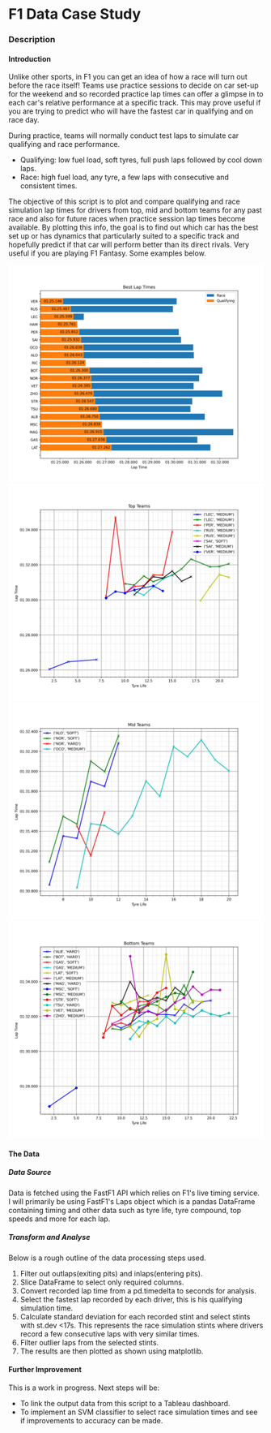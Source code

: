 # F1 Data Case Study
### Description
#### **Introduction**
Unlike other sports, in F1 you can get an idea of how a race will turn out before the race itself! Teams use practice sessions to decide on car set-up for the weekend and so recorded practice lap times can offer a glimpse in to each car's relative performance at a specific track. This may prove useful if you are trying to predict who will have the fastest car in qualifying and on race day. 

During practice, teams will normally conduct test laps to simulate car qualifying and race performance.
- Qualifying: low fuel load, soft tyres, full push laps followed by cool down laps.
- Race: high fuel load, any tyre, a few laps with consecutive and consistent times.

The objective of this script is to plot and compare qualifying and race simulation lap times for drivers from top, mid and bottom teams for any past race and also for future races when practice session lap times become available.
By plotting this info, the goal is to find out which car has the best set up or has dynamics that particularly suited to a specific track and hopefully predict if that car will perform better than its direct rivals. Very useful if you are playing F1 Fantasy.
Some examples below. 

![best times](/data/2022/Abu%20Dhabi/FP2/best_times.jpg "Best Times")
![top teams](/data/2022/Abu%20Dhabi/FP2/top.jpg "Top Teams")
![mid teams](/data/2022/Abu%20Dhabi/FP2/mid.jpg "Mid Teams")
![bottom teams](/data/2022/Abu%20Dhabi/FP2/bottom.jpg "Bottom Teams")

#### **The Data**
##### **Data Source**
Data is fetched using the FastF1 API which relies on F1's live timing service. I will primarily be using FastF1's Laps object which is a pandas DataFrame containing timing and other data such as tyre life, tyre compound, top speeds and more for each lap. 
##### **Transform and Analyse**
Below is a rough outline of the data processing steps used.
1. Filter out outlaps(exiting pits) and inlaps(entering pits).
2. Slice DataFrame to select only required columns.
3. Convert recorded lap time from a pd.timedelta to seconds for analysis.
4. Select the fastest lap recorded by each driver, this is his qualifying simulation time. 
5. Calculate standard deviation for each recorded stint and select stints with st.dev <17s. This represents the race simulation stints where drivers record a few consecutive laps with very similar times. 
6. Filter outlier laps from the selected stints. 
7. The results are then plotted as shown using matplotlib. 

#### **Further Improvement**
This is a work in progress. Next steps will be:
- To link the output data from this script to a Tableau dashboard.
- To implement an SVM classifier to select race simulation times and see if improvements to accuracy can be made.